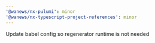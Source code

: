 ```yaml
---
'@wanews/nx-pulumi': minor
'@wanews/nx-typescript-project-references': minor
---
```


Update babel config so regenerator runtime is not needed
